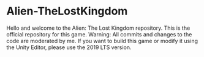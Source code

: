 # Alien-TheLostKingdom
Hello and welcome to the Alien: The Lost Kingdom repository. This is the official repository for this game.
Warning: All commits and changes to the code are moderated by me. 
If you want to build this game or modify it using the Unity Editor, please use the 2019 LTS version.
